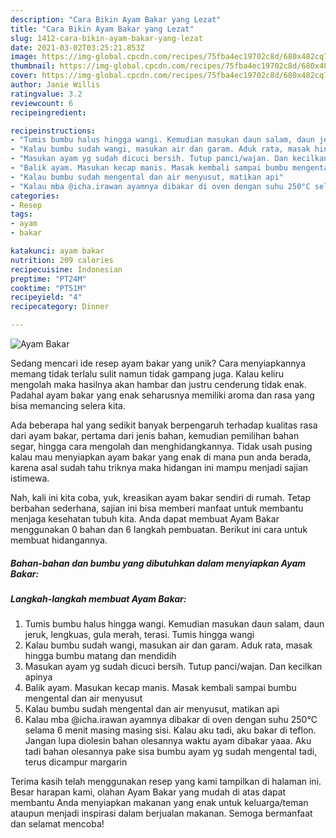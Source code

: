 ```yaml
---
description: "Cara Bikin Ayam Bakar yang Lezat"
title: "Cara Bikin Ayam Bakar yang Lezat"
slug: 1412-cara-bikin-ayam-bakar-yang-lezat
date: 2021-03-02T03:25:21.853Z
image: https://img-global.cpcdn.com/recipes/75fba4ec19702c8d/680x482cq70/ayam-bakar-foto-resep-utama.jpg
thumbnail: https://img-global.cpcdn.com/recipes/75fba4ec19702c8d/680x482cq70/ayam-bakar-foto-resep-utama.jpg
cover: https://img-global.cpcdn.com/recipes/75fba4ec19702c8d/680x482cq70/ayam-bakar-foto-resep-utama.jpg
author: Janie Willis
ratingvalue: 3.2
reviewcount: 6
recipeingredient:

recipeinstructions:
- "Tumis bumbu halus hingga wangi. Kemudian masukan daun salam, daun jeruk, lengkuas, gula merah, terasi. Tumis hingga wangi"
- "Kalau bumbu sudah wangi, masukan air dan garam. Aduk rata, masak hingga bumbu matang dan mendidih"
- "Masukan ayam yg sudah dicuci bersih. Tutup panci/wajan. Dan kecilkan apinya"
- "Balik ayam. Masukan kecap manis. Masak kembali sampai bumbu mengental dan air menyusut"
- "Kalau bumbu sudah mengental dan air menyusut, matikan api"
- "Kalau mba @icha.irawan ayamnya dibakar di oven dengan suhu 250°C selama 6 menit masing masing sisi. Kalau aku tadi, aku bakar di teflon. Jangan lupa diolesin bahan olesannya waktu ayam dibakar yaaa. Aku tadi bahan olesannya pake sisa bumbu ayam yg sudah mengental tadi, terus dicampur margarin"
categories:
- Resep
tags:
- ayam
- bakar

katakunci: ayam bakar 
nutrition: 209 calories
recipecuisine: Indonesian
preptime: "PT24M"
cooktime: "PT51M"
recipeyield: "4"
recipecategory: Dinner

---
```



![Ayam Bakar](https://img-global.cpcdn.com/recipes/75fba4ec19702c8d/680x482cq70/ayam-bakar-foto-resep-utama.jpg)

Sedang mencari ide resep ayam bakar yang unik? Cara menyiapkannya memang tidak terlalu sulit namun tidak gampang juga. Kalau keliru mengolah maka hasilnya akan hambar dan justru cenderung tidak enak. Padahal ayam bakar yang enak seharusnya memiliki aroma dan rasa yang bisa memancing selera kita.

Ada beberapa hal yang sedikit banyak berpengaruh terhadap kualitas rasa dari ayam bakar, pertama dari jenis bahan, kemudian pemilihan bahan segar, hingga cara mengolah dan menghidangkannya. Tidak usah pusing kalau mau menyiapkan ayam bakar yang enak di mana pun anda berada, karena asal sudah tahu triknya maka hidangan ini mampu menjadi sajian istimewa.




Nah, kali ini kita coba, yuk, kreasikan ayam bakar sendiri di rumah. Tetap berbahan sederhana, sajian ini bisa memberi manfaat untuk membantu menjaga kesehatan tubuh kita. Anda dapat membuat Ayam Bakar menggunakan 0 bahan dan 6 langkah pembuatan. Berikut ini cara untuk membuat hidangannya.

<!--inarticleads1-->

##### Bahan-bahan dan bumbu yang dibutuhkan dalam menyiapkan Ayam Bakar:





<!--inarticleads2-->

##### Langkah-langkah membuat Ayam Bakar:

1. Tumis bumbu halus hingga wangi. Kemudian masukan daun salam, daun jeruk, lengkuas, gula merah, terasi. Tumis hingga wangi
1. Kalau bumbu sudah wangi, masukan air dan garam. Aduk rata, masak hingga bumbu matang dan mendidih
1. Masukan ayam yg sudah dicuci bersih. Tutup panci/wajan. Dan kecilkan apinya
1. Balik ayam. Masukan kecap manis. Masak kembali sampai bumbu mengental dan air menyusut
1. Kalau bumbu sudah mengental dan air menyusut, matikan api
1. Kalau mba @icha.irawan ayamnya dibakar di oven dengan suhu 250°C selama 6 menit masing masing sisi. Kalau aku tadi, aku bakar di teflon. Jangan lupa diolesin bahan olesannya waktu ayam dibakar yaaa. Aku tadi bahan olesannya pake sisa bumbu ayam yg sudah mengental tadi, terus dicampur margarin




Terima kasih telah menggunakan resep yang kami tampilkan di halaman ini. Besar harapan kami, olahan Ayam Bakar yang mudah di atas dapat membantu Anda menyiapkan makanan yang enak untuk keluarga/teman ataupun menjadi inspirasi dalam berjualan makanan. Semoga bermanfaat dan selamat mencoba!
